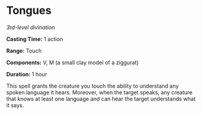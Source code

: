 <title>Tongues</title>

# Tongues

_3rd-level divination_

**Casting Time:** 1 action

**Range:** Touch

**Components:** V, M (a small clay model of a
ziggurat)

**Duration:** 1 hour

This spell grants the creature you touch the
ability to understand any spoken language it
hears. Moreover, when the target speaks, any
creature that knows at least one language and
can hear the target understands what it
says.



